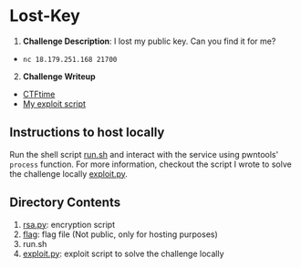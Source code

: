 # Lost-Key

1. **Challenge Description**: I lost my public key. Can you find it for me?
  + `nc 18.179.251.168 21700`
2. **Challenge Writeup**
  + [CTFtime](https://ctftime.org/task/6888)
  + [My exploit script](https://github.com/ashutosh1206/Crypto-CTF-Writeups/blob/master/2018/HITCON-CTF/Lost-Key/exploit.py)

## Instructions to host locally
Run the shell script [run.sh](run.sh) and interact with the service using pwntools' `process` function. For more information, checkout the script I wrote to solve the challenge locally [exploit.py](exploit.py).

## Directory Contents
1. [rsa.py](rsa.py): encryption script
2. [flag](flag): flag file (Not public, only for hosting purposes)
3. run.sh
4. [exploit.py](exploit.py): exploit script to solve the challenge locally

